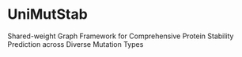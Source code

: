 # UniMutStab
Shared-weight Graph Framework for Comprehensive Protein Stability Prediction across Diverse Mutation Types
